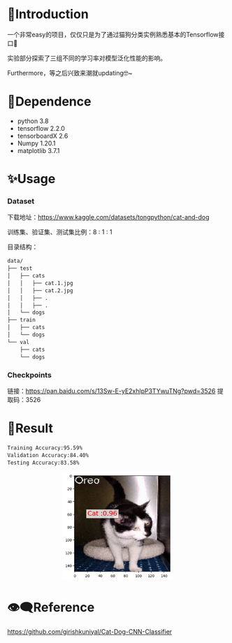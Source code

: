 # 📣Introduction

一个非常easy的项目，仅仅只是为了通过猫狗分类实例熟悉基本的Tensorflow接口🎇

实验部分探索了三组不同的学习率对模型泛化性能的影响。

Furthermore，等之后兴致来潮就updating🤓~

# 💊Dependence

* python 3.8
* tensorflow 2.2.0
* tensorboardX 2.6
* Numpy 1.20.1
* matplotlib 3.7.1

# ✨Usage

### Dataset

下载地址：https://www.kaggle.com/datasets/tongpython/cat-and-dog

训练集、验证集、测试集比例：8 : 1 : 1

目录结构：

```bash
data/
├── test
│   ├── cats
│   │   ├── cat.1.jpg
│   │   ├── cat.2.jpg
│   │   ├── .
│   │   ├── .
│   └── dogs
├── train
│   ├── cats
│   └── dogs
└── val
    ├── cats
    └── dogs
```

### Checkpoints

链接：https://pan.baidu.com/s/13Sw-E-yE2xhlpP3TYwuTNg?pwd=3526 
提取码：3526



# 🎉Result

```bash
Training Accuracy:95.59%
Validation Accuracy:84.40% 
Testing Accuracy:83.58%
```



<div align="center">
  <a href="" target="_blank">
  <img width="50%" src="https://github.com/MaitreChen/cat_dog_classification/blob/main/figures/r.png"></a>
</div>



# 👁‍🗨Reference

https://github.com/girishkuniyal/Cat-Dog-CNN-Classifier